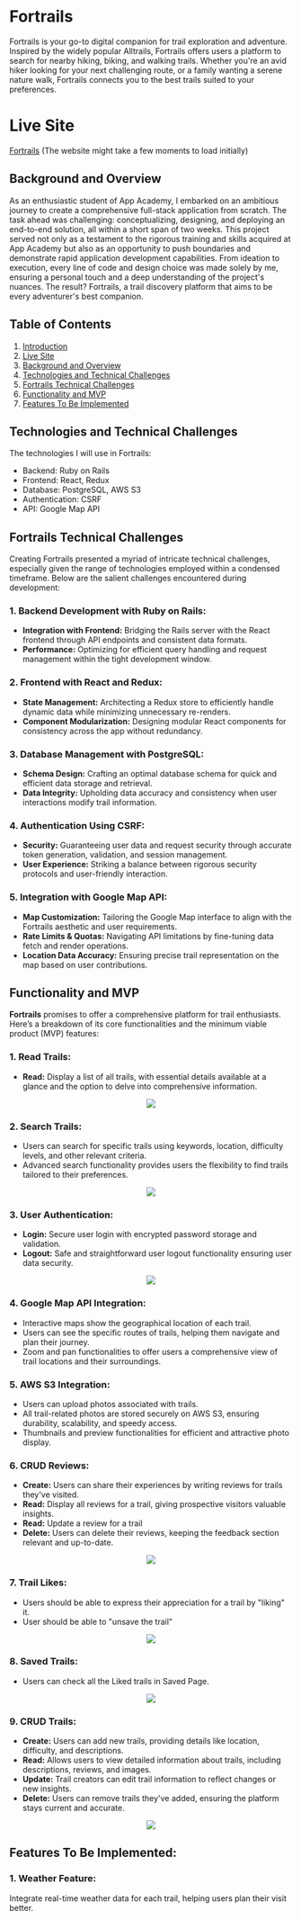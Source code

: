 # Fortrails
Fortrails is your go-to digital companion for trail exploration and adventure. Inspired by the widely popular Alltrails, Fortrails offers users a platform to search for nearby hiking, biking, and walking trails. Whether you're an avid hiker looking for your next challenging route, or a family wanting a serene nature walk, Fortrails connects you to the best trails suited to your preferences.


# Live Site 
[Fortrails](https://fortrails-web-service.onrender.com/) (The website might take a few moments to load initially)


## Background and Overview
As an enthusiastic student of App Academy, I embarked on an ambitious journey to create a comprehensive full-stack application from scratch. The task ahead was challenging: conceptualizing, designing, and deploying an end-to-end solution, all within a short span of two weeks. This project served not only as a testament to the rigorous training and skills acquired at App Academy but also as an opportunity to push boundaries and demonstrate rapid application development capabilities. From ideation to execution, every line of code and design choice was made solely by me, ensuring a personal touch and a deep understanding of the project's nuances. The result? Fortrails, a trail discovery platform that aims to be every adventurer's best companion.

## Table of Contents
1. [Introduction](#fortrails)
2. [Live Site](#live-site)
3. [Background and Overview](#background-and-overview)
4. [Technologies and Technical Challenges](#technologies-and-technical-challenges)
5. [Fortrails Technical Challenges](#fortrails-technical-challenges)
6. [Functionality and MVP](#functionality-and-mvp)
7. [Features To Be Implemented](#features-to-be-implemented)

## Technologies and Technical Challenges

The technologies I will use in Fortrails:

- Backend: Ruby on Rails
- Frontend: React, Redux
- Database: PostgreSQL, AWS S3
- Authentication: CSRF
- API: Google Map API



## Fortrails Technical Challenges

Creating Fortrails presented a myriad of intricate technical challenges, especially given the range of technologies employed within a condensed timeframe. Below are the salient challenges encountered during development:

### 1. Backend Development with Ruby on Rails:
   - **Integration with Frontend:** Bridging the Rails server with the React frontend through API endpoints and consistent data formats.
   - **Performance:** Optimizing for efficient query handling and request management within the tight development window.

### 2. Frontend with React and Redux:
   - **State Management:** Architecting a Redux store to efficiently handle dynamic data while minimizing unnecessary re-renders.
   - **Component Modularization:** Designing modular React components for consistency across the app without redundancy.

### 3. Database Management with PostgreSQL:
   - **Schema Design:** Crafting an optimal database schema for quick and efficient data storage and retrieval.
   - **Data Integrity:** Upholding data accuracy and consistency when user interactions modify trail information.

### 4. Authentication Using CSRF:
   - **Security:** Guaranteeing user data and request security through accurate token generation, validation, and session management.
   - **User Experience:** Striking a balance between rigorous security protocols and user-friendly interaction.

### 5. Integration with Google Map API:
   - **Map Customization:** Tailoring the Google Map interface to align with the Fortrails aesthetic and user requirements.
   - **Rate Limits & Quotas:** Navigating API limitations by fine-tuning data fetch and render operations.
   - **Location Data Accuracy:** Ensuring precise trail representation on the map based on user contributions.


## Functionality and MVP

**Fortrails** promises to offer a comprehensive platform for trail enthusiasts. Here’s a breakdown of its core functionalities and the minimum viable product (MVP) features:

### 1. **Read Trails:**
   - **Read:** Display a list of all trails, with essential details available at a glance and the option to delve into comprehensive information.
<p align="center">
  <img src="./mapshow.png" />
</p>

### 2. **Search Trails:**
   - Users can search for specific trails using keywords, location, difficulty levels, and other relevant criteria.
   - Advanced search functionality provides users the flexibility to find trails tailored to their preferences.
<p align="center">
  <img src="./fortrailSearch.gif" />
</p>

### 3. **User Authentication:**
   - **Login:** Secure user login with encrypted password storage and validation.
   - **Logout:** Safe and straightforward user logout functionality ensuring user data security.
<p align="center">
  <img src="./signin.png" />
</p>

### 4. **Google Map API Integration:**
   - Interactive maps show the geographical location of each trail.
   - Users can see the specific routes of trails, helping them navigate and plan their journey.
   - Zoom and pan functionalities to offer users a comprehensive view of trail locations and their surroundings.

### 5. **AWS S3 Integration:**
   - Users can upload photos associated with trails.
   - All trail-related photos are stored securely on AWS S3, ensuring durability, scalability, and speedy access.
   - Thumbnails and preview functionalities for efficient and attractive photo display.

### 6. **CRUD Reviews:**
   - **Create:** Users can share their experiences by writing reviews for trails they've visited.
   - **Read:** Display all reviews for a trail, giving prospective visitors valuable insights.
   - **Read:** Update a review for a trail
   - **Delete:** Users can delete their reviews, keeping the feedback section relevant and up-to-date.
<p align="center">
  <img src="./writeReview.png" />
</p>

### 7. **Trail Likes:**
   - Users should be able to express their appreciation for a trail by "liking" it.
   - User should be able to "unsave the trail"
<p align="center">
  <img src="./Like.gif" />
</p>

### 8. **Saved Trails:**
   - Users can check all the Liked trails in Saved Page.
<p align="center">
  <img src="./SavedTrails.png" />
</p>

### 9. **CRUD Trails:**
   - **Create:** Users can add new trails, providing details like location, difficulty, and descriptions.
   - **Read:** Allows users to view detailed information about trails, including descriptions, reviews, and images.
   - **Update:** Trail creators can edit trail information to reflect changes or new insights.
   - **Delete:** Users can remove trails they've added, ensuring the platform stays current and accurate.
<p align="center">
  <img src="./CRUDTrail.gif" />
</p>



## Features To Be Implemented:

### 1. **Weather Feature:**
Integrate real-time weather data for each trail, helping users plan their visit better.



